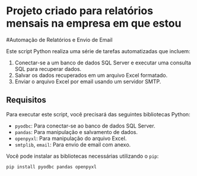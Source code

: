 # Projeto criado para relatórios mensais na empresa em que estou
#Automação de Relatórios e Envio de Email

Este script Python realiza uma série de tarefas automatizadas que incluem:
1. Conectar-se a um banco de dados SQL Server e executar uma consulta SQL para recuperar dados.
2. Salvar os dados recuperados em um arquivo Excel formatado.
3. Enviar o arquivo Excel por email usando um servidor SMTP.

## Requisitos

Para executar este script, você precisará das seguintes bibliotecas Python:
- `pyodbc`: Para conectar-se ao banco de dados SQL Server.
- `pandas`: Para manipulação e salvamento de dados.
- `openpyxl`: Para manipulação do arquivo Excel.
- `smtplib`, `email`: Para envio de email com anexo.

Você pode instalar as bibliotecas necessárias utilizando o `pip`:
```sh
pip install pyodbc pandas openpyxl
